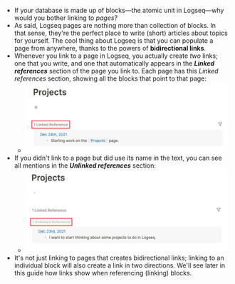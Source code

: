- If your database is made up of blocks—the atomic unit in Logseq—why would you bother linking to _pages_?
- As said, Logseq pages are nothing more than collection of blocks. In that sense, they're the perfect place to write (short) articles about topics for yourself. The cool thing about Logseq is that you can populate a page from anywhere, thanks to the powers of **bidirectional links**.
- Whenever you link to a page in Logseq, you actually create _two_ links; one that you write, and one that automatically appears in the **_Linked references_** section of the page you link to. Each page has this _Linked references_ section, showing all the blocks that point to that page:
	- ![linked-references.png](../assets/linked-references_1641571772783_0.png)
- If you didn't link to a page but did use its name in the text, you can see all mentions in the **_Unlinked references_** section:
	- ![unlinked-references.png](../assets/unlinked-references_1641571808519_0.png)
- It's not just linking to pages that creates bidirectional links; linking to an individual block will also create a link in two directions. We'll see later in this guide how links show when referencing (linking) blocks.